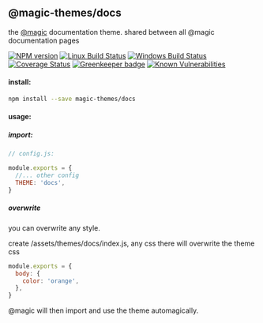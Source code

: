 ## @magic-themes/docs

the [@magic](https://github.com/magic/core) documentation theme. shared between all @magic documentation pages

[![NPM version][npm-image]][npm-url]
[![Linux Build Status][travis-image]][travis-url]
[![Windows Build Status][appveyor-image]][appveyor-url]
[![Coverage Status][coveralls-image]][coveralls-url]
[![Greenkeeper badge][greenkeeper-image]][greenkeeper-url]
[![Known Vulnerabilities][snyk-image]][snyk-url]

[npm-image]: https://img.shields.io/npm/v/@magic-themes/docs.svg
[npm-url]: https://www.npmjs.com/package/@magic-themes/docs
[travis-image]: https://api.travis-ci.org/magic-themes/docs.svg?branch=master
[travis-url]: https://travis-ci.org/magic-themes/docs
[appveyor-image]: https://img.shields.io/appveyor/ci/jaeh/docs/master.svg
[appveyor-url]: https://ci.appveyor.com/project/jaeh/core/branch/master
[coveralls-image]: https://coveralls.io/repos/github/magic-themes/docs/badge.svg
[coveralls-url]: https://coveralls.io/github/magic-themes/docs
[greenkeeper-image]: https://badges.greenkeeper.io/magic-themes/docs.svg
[greenkeeper-url]: https://badges.greenkeeper.io/magic-themes/docs.svg
[snyk-image]: https://snyk.io/test/github/magic-themes/docs/badge.svg
[snyk-url]: https://snyk.io/test/github/magic-themes/docs

#### install:
```bash
npm install --save magic-themes/docs
```

#### usage:

##### import:
```javascript
// config.js:

module.exports = {
  //... other config
  THEME: 'docs',
}
```

##### overwrite
you can overwrite any style.

create /assets/themes/docs/index.js, any css there will overwrite the theme css

```javascript
module.exports = {
  body: {
    color: 'orange',
  },
}
```

@magic will then import and use the theme automagically.
